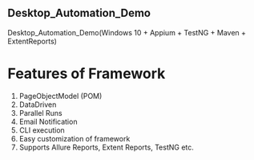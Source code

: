 ## Desktop_Automation_Demo
Desktop_Automation_Demo(Windows 10 + Appium + TestNG + Maven + ExtentReports)

# Features of Framework
1. PageObjectModel (POM)
2. DataDriven
3. Parallel Runs
4. Email Notification
5. CLI execution
6. Easy customization of framework 
7. Supports Allure Reports, Extent Reports, TestNG etc.

